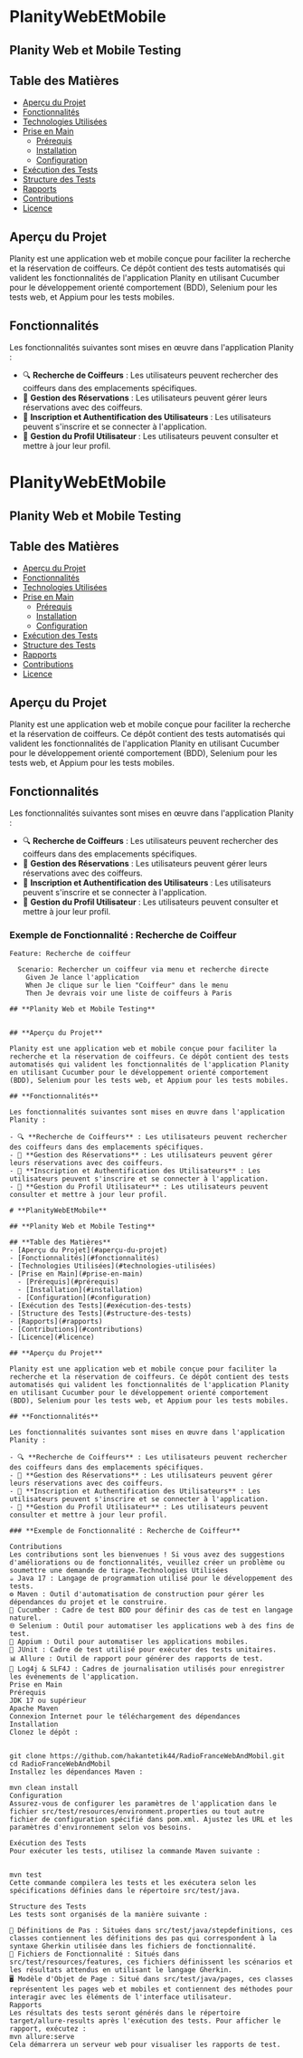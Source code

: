 # **PlanityWebEtMobile**

## **Planity Web et Mobile Testing**

## **Table des Matières**
- [Aperçu du Projet](#aperçu-du-projet)
- [Fonctionnalités](#fonctionnalités)
- [Technologies Utilisées](#technologies-utilisées)
- [Prise en Main](#prise-en-main)
    - [Prérequis](#prérequis)
    - [Installation](#installation)
    - [Configuration](#configuration)
- [Exécution des Tests](#exécution-des-tests)
- [Structure des Tests](#structure-des-tests)
- [Rapports](#rapports)
- [Contributions](#contributions)
- [Licence](#licence)

## **Aperçu du Projet**

Planity est une application web et mobile conçue pour faciliter la recherche et la réservation de coiffeurs. Ce dépôt contient des tests automatisés qui valident les fonctionnalités de l'application Planity en utilisant Cucumber pour le développement orienté comportement (BDD), Selenium pour les tests web, et Appium pour les tests mobiles.

## **Fonctionnalités**

Les fonctionnalités suivantes sont mises en œuvre dans l'application Planity :

- 🔍 **Recherche de Coiffeurs** : Les utilisateurs peuvent rechercher des coiffeurs dans des emplacements spécifiques.
- 📅 **Gestion des Réservations** : Les utilisateurs peuvent gérer leurs réservations avec des coiffeurs.
- 🔐 **Inscription et Authentification des Utilisateurs** : Les utilisateurs peuvent s'inscrire et se connecter à l'application.
- 👤 **Gestion du Profil Utilisateur** : Les utilisateurs peuvent consulter et mettre à jour leur profil.

# **PlanityWebEtMobile**

## **Planity Web et Mobile Testing**

## **Table des Matières**
- [Aperçu du Projet](#aperçu-du-projet)
- [Fonctionnalités](#fonctionnalités)
- [Technologies Utilisées](#technologies-utilisées)
- [Prise en Main](#prise-en-main)
    - [Prérequis](#prérequis)
    - [Installation](#installation)
    - [Configuration](#configuration)
- [Exécution des Tests](#exécution-des-tests)
- [Structure des Tests](#structure-des-tests)
- [Rapports](#rapports)
- [Contributions](#contributions)
- [Licence](#licence)

## **Aperçu du Projet**

Planity est une application web et mobile conçue pour faciliter la recherche et la réservation de coiffeurs. Ce dépôt contient des tests automatisés qui valident les fonctionnalités de l'application Planity en utilisant Cucumber pour le développement orienté comportement (BDD), Selenium pour les tests web, et Appium pour les tests mobiles.

## **Fonctionnalités**

Les fonctionnalités suivantes sont mises en œuvre dans l'application Planity :

- 🔍 **Recherche de Coiffeurs** : Les utilisateurs peuvent rechercher des coiffeurs dans des emplacements spécifiques.
- 📅 **Gestion des Réservations** : Les utilisateurs peuvent gérer leurs réservations avec des coiffeurs.
- 🔐 **Inscription et Authentification des Utilisateurs** : Les utilisateurs peuvent s'inscrire et se connecter à l'application.
- 👤 **Gestion du Profil Utilisateur** : Les utilisateurs peuvent consulter et mettre à jour leur profil.

### **Exemple de Fonctionnalité : Recherche de Coiffeur**

```gherkin
Feature: Recherche de coiffeur

  Scenario: Rechercher un coiffeur via menu et recherche directe
    Given Je lance l'application
    When Je clique sur le lien "Coiffeur" dans le menu
    Then Je devrais voir une liste de coiffeurs à Paris

## **Planity Web et Mobile Testing**


## **Aperçu du Projet**

Planity est une application web et mobile conçue pour faciliter la recherche et la réservation de coiffeurs. Ce dépôt contient des tests automatisés qui valident les fonctionnalités de l'application Planity en utilisant Cucumber pour le développement orienté comportement (BDD), Selenium pour les tests web, et Appium pour les tests mobiles.

## **Fonctionnalités**

Les fonctionnalités suivantes sont mises en œuvre dans l'application Planity :

- 🔍 **Recherche de Coiffeurs** : Les utilisateurs peuvent rechercher des coiffeurs dans des emplacements spécifiques.
- 📅 **Gestion des Réservations** : Les utilisateurs peuvent gérer leurs réservations avec des coiffeurs.
- 🔐 **Inscription et Authentification des Utilisateurs** : Les utilisateurs peuvent s'inscrire et se connecter à l'application.
- 👤 **Gestion du Profil Utilisateur** : Les utilisateurs peuvent consulter et mettre à jour leur profil.

# **PlanityWebEtMobile**

## **Planity Web et Mobile Testing**

## **Table des Matières**
- [Aperçu du Projet](#aperçu-du-projet)
- [Fonctionnalités](#fonctionnalités)
- [Technologies Utilisées](#technologies-utilisées)
- [Prise en Main](#prise-en-main)
  - [Prérequis](#prérequis)
  - [Installation](#installation)
  - [Configuration](#configuration)
- [Exécution des Tests](#exécution-des-tests)
- [Structure des Tests](#structure-des-tests)
- [Rapports](#rapports)
- [Contributions](#contributions)
- [Licence](#licence)

## **Aperçu du Projet**

Planity est une application web et mobile conçue pour faciliter la recherche et la réservation de coiffeurs. Ce dépôt contient des tests automatisés qui valident les fonctionnalités de l'application Planity en utilisant Cucumber pour le développement orienté comportement (BDD), Selenium pour les tests web, et Appium pour les tests mobiles.

## **Fonctionnalités**

Les fonctionnalités suivantes sont mises en œuvre dans l'application Planity :

- 🔍 **Recherche de Coiffeurs** : Les utilisateurs peuvent rechercher des coiffeurs dans des emplacements spécifiques.
- 📅 **Gestion des Réservations** : Les utilisateurs peuvent gérer leurs réservations avec des coiffeurs.
- 🔐 **Inscription et Authentification des Utilisateurs** : Les utilisateurs peuvent s'inscrire et se connecter à l'application.
- 👤 **Gestion du Profil Utilisateur** : Les utilisateurs peuvent consulter et mettre à jour leur profil.

### **Exemple de Fonctionnalité : Recherche de Coiffeur**

Contributions
Les contributions sont les bienvenues ! Si vous avez des suggestions d'améliorations ou de fonctionnalités, veuillez créer un problème ou soumettre une demande de tirage.Technologies Utilisées
☕ Java 17 : Langage de programmation utilisé pour le développement des tests.
⚙️ Maven : Outil d'automatisation de construction pour gérer les dépendances du projet et le construire.
📜 Cucumber : Cadre de test BDD pour définir des cas de test en langage naturel.
🌐 Selenium : Outil pour automatiser les applications web à des fins de test.
📱 Appium : Outil pour automatiser les applications mobiles.
🧪 JUnit : Cadre de test utilisé pour exécuter des tests unitaires.
📊 Allure : Outil de rapport pour générer des rapports de test.
📜 Log4j & SLF4J : Cadres de journalisation utilisés pour enregistrer les événements de l'application.
Prise en Main
Prérequis
JDK 17 ou supérieur
Apache Maven
Connexion Internet pour le téléchargement des dépendances
Installation
Clonez le dépôt :


git clone https://github.com/hakantetik44/RadioFranceWebAndMobil.git
cd RadioFranceWebAndMobil
Installez les dépendances Maven :

mvn clean install
Configuration
Assurez-vous de configurer les paramètres de l'application dans le fichier src/test/resources/environment.properties ou tout autre fichier de configuration spécifié dans pom.xml. Ajustez les URL et les paramètres d'environnement selon vos besoins.

Exécution des Tests
Pour exécuter les tests, utilisez la commande Maven suivante :


mvn test
Cette commande compilera les tests et les exécutera selon les spécifications définies dans le répertoire src/test/java.

Structure des Tests
Les tests sont organisés de la manière suivante :

📜 Définitions de Pas : Situées dans src/test/java/stepdefinitions, ces classes contiennent les définitions des pas qui correspondent à la syntaxe Gherkin utilisée dans les fichiers de fonctionnalité.
📁 Fichiers de Fonctionnalité : Situés dans src/test/resources/features, ces fichiers définissent les scénarios et les résultats attendus en utilisant le langage Gherkin.
🖥️ Modèle d'Objet de Page : Situé dans src/test/java/pages, ces classes représentent les pages web et mobiles et contiennent des méthodes pour interagir avec les éléments de l'interface utilisateur.
Rapports
Les résultats des tests seront générés dans le répertoire target/allure-results après l'exécution des tests. Pour afficher le rapport, exécutez :
mvn allure:serve
Cela démarrera un serveur web pour visualiser les rapports de test.

 